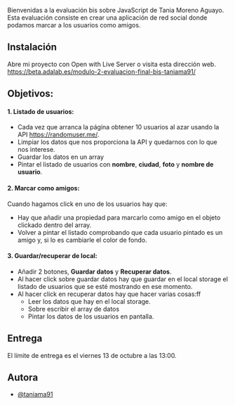 Bienvenidas a la evaluación bis sobre JavaScript de Tania Moreno Aguayo.
Esta evaluación consiste en crear una aplicación de red social donde podamos marcar a los usuarios como amigos.

## Instalación

Abre mi proyecto con Open with Live Server o visita esta dirección web. https://beta.adalab.es/modulo-2-evaluacion-final-bis-taniama91/


## Objetivos:

#### 1. Listado de usuarios:
- Cada vez que arranca la página obtener 10 usuarios al azar usando la API https://randomuser.me/.
- Limpiar los datos que nos proporciona la API y quedarnos con lo que nos interese.
- Guardar los datos en un array
- Pintar el listado de usuarios con **nombre**, **ciudad**, **foto** y **nombre de usuario**.

#### 2. Marcar como amigos:
Cuando hagamos click en uno de los usuarios hay que:
- Hay que añadir una propiedad para marcarlo como amigo en el objeto clickado dentro del array.
- Volver a pintar el listado comprobando que cada usuario pintado es un amigo y, si lo es cambiarle el color de fondo.
#### 3. Guardar/recuperar de local:
- Añadir 2 botones, **Guardar datos** y **Recuperar datos**.
- Al hacer click sobre guardar datos hay que guardar en el local storage el listado de usuarios que se esté mostrando en ese momento.
- Al hacer click en recuperar datos hay que hacer varias cosas:ff
    * Leer los datos que hay en el local storage.
    * Sobre escribir el array de datos
    * Pintar los datos de los usuarios en pantalla. 


## Entrega
El límite de entrega es el viernes 13 de octubre a las 13:00.

## Autora

- [@taniama91](https://www.github.com/taniama91)